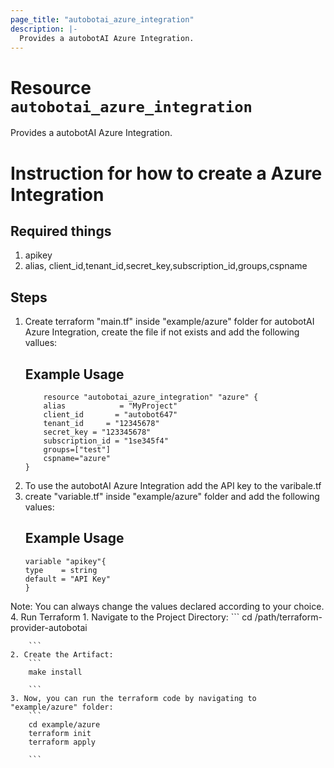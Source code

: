 ```yaml
---
page_title: "autobotai_azure_integration"
description: |-
  Provides a autobotAI Azure Integration.
---
```


# Resource `autobotai_azure_integration`
Provides a autobotAI Azure Integration.

# Instruction for how to create a Azure Integration
## Required things 
1. apikey
2. alias, client_id,tenant_id,secret_key,subscription_id,groups,cspname

## Steps 
1. Create terraform "main.tf" inside "example/azure" folder for autobotAI Azure Integration, create the file if not exists and add the following vallues:
    ## Example Usage 
    ```
        resource "autobotai_azure_integration" "azure" {  
        alias            = "MyProject"
        client_id       = "autobot647"
        tenant_id     = "12345678"
        secret_key = "123345678"
        subscription_id = "1se345f4"
        groups=["test"]
        cspname="azure"
    }   
    ```
2. To use the autobotAI Azure Integration add the API key to the varibale.tf 
3. create "variable.tf" inside "example/azure" folder and add the following values:
    ## Example Usage 
    ```
    variable "apikey"{
    type    = string
    default = "API Key"
    }

    ```
Note: You can always change the values declared according to your choice.
4. Run Terraform 
    1. Navigate to the Project Directory:
        ```
        cd /path/terraform-provider-autobotai

        ``` 
    2. Create the Artifact:
        ```
        make install

        ```
    3. Now, you can run the terraform code by navigating to "example/azure" folder:
        ```
        cd example/azure
        terraform init
        terraform apply

        ```

